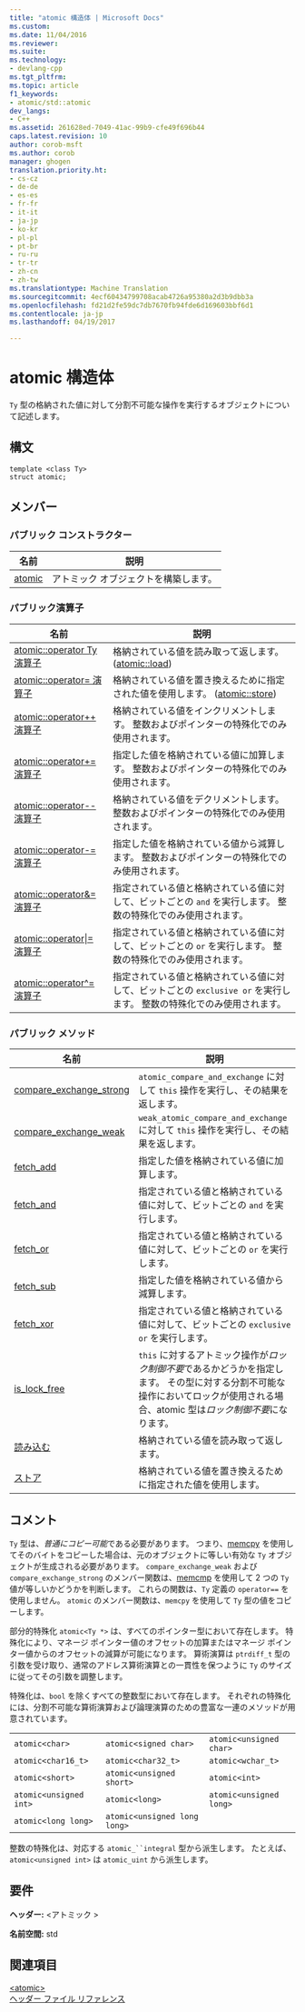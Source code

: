 ```yaml
---
title: "atomic 構造体 | Microsoft Docs"
ms.custom: 
ms.date: 11/04/2016
ms.reviewer: 
ms.suite: 
ms.technology:
- devlang-cpp
ms.tgt_pltfrm: 
ms.topic: article
f1_keywords:
- atomic/std::atomic
dev_langs:
- C++
ms.assetid: 261628ed-7049-41ac-99b9-cfe49f696b44
caps.latest.revision: 10
author: corob-msft
ms.author: corob
manager: ghogen
translation.priority.ht:
- cs-cz
- de-de
- es-es
- fr-fr
- it-it
- ja-jp
- ko-kr
- pl-pl
- pt-br
- ru-ru
- tr-tr
- zh-cn
- zh-tw
ms.translationtype: Machine Translation
ms.sourcegitcommit: 4ecf60434799708acab4726a95380a2d3b9dbb3a
ms.openlocfilehash: fd21d2fe59dc7db7670fb94fde6d169603bbf6d1
ms.contentlocale: ja-jp
ms.lasthandoff: 04/19/2017

---
```

# <a name="atomic-structure"></a>atomic 構造体
`Ty` 型の格納された値に対して分割不可能な操作を実行するオブジェクトについて記述します。  
  
## <a name="syntax"></a>構文  
  
```
template <class Ty>
struct atomic;
```  
  
## <a name="members"></a>メンバー  
  
### <a name="public-constructors"></a>パブリック コンストラクター  
  
|名前|説明|  
|----------|-----------------|  
|[atomic](http://msdn.microsoft.com/Library/a538c43f-4d48-4308-ae1b-bab1839bccb8)|アトミック オブジェクトを構築します。|  
  
### <a name="public-operators"></a>パブリック演算子  
  
|名前|説明|  
|----------|-----------------|  
|[atomic::operator Ty 演算子](http://msdn.microsoft.com/Library/a366c700-c7a0-4bcb-8eb4-4b57dfaea065)|格納されている値を読み取って返します。 ([atomic::load](http://msdn.microsoft.com/Library/05212726-cf8a-46fe-83d2-c16ac2abb7d1))|  
|[atomic::operator= 演算子](http://msdn.microsoft.com/Library/fe161d57-47ae-4bad-92bf-ce32ac8d5953)|格納されている値を置き換えるために指定された値を使用します。 ([atomic::store](http://msdn.microsoft.com/Library/84759413-d664-47ef-a1f3-a73c5a62007b))|  
|[atomic::operator++ 演算子](http://msdn.microsoft.com/Library/492959e9-1ea8-4e02-a031-82b1b92e91a0)|格納されている値をインクリメントします。 整数およびポインターの特殊化でのみ使用されます。|  
|[atomic::operator+= 演算子](http://msdn.microsoft.com/Library/9ec97aa2-c9d7-436b-943d-2989eb2617dd)|指定した値を格納されている値に加算します。 整数およびポインターの特殊化でのみ使用されます。|  
|[atomic::operator-- 演算子](http://msdn.microsoft.com/Library/ad7c1ea7-1f6d-4a54-bf26-07630f749864)|格納されている値をデクリメントします。 整数およびポインターの特殊化でのみ使用されます。|  
|[atomic::operator-= 演算子](http://msdn.microsoft.com/Library/902d0d9f-88fd-4500-aa2d-1e50f443e77c)|指定した値を格納されている値から減算します。 整数およびポインターの特殊化でのみ使用されます。|  
|[atomic::operator&= 演算子](http://msdn.microsoft.com/Library/90e730ac-12e1-4abb-98f5-4eadd6861a89)|指定されている値と格納されている値に対して、ビットごとの `and` を実行します。 整数の特殊化でのみ使用されます。|  
|[atomic::operator&#124;= 演算子](http://msdn.microsoft.com/Library/f105eacc-31a6-4906-abba-f1cf013599b2)|指定されている値と格納されている値に対して、ビットごとの `or` を実行します。 整数の特殊化でのみ使用されます。|  
|[atomic::operator^= 演算子](http://msdn.microsoft.com/Library/f2a4da9d-67e8-4249-9161-9998e72a33c2)|指定されている値と格納されている値に対して、ビットごとの `exclusive or` を実行します。 整数の特殊化でのみ使用されます。|  
  
### <a name="public-methods"></a>パブリック メソッド  
  
|名前|説明|  
|----------|-----------------|  
|[compare_exchange_strong](http://msdn.microsoft.com/Library/47bbf894-b28c-4ece-959e-67b3863cf4ed)|`atomic_compare_and_exchange` に対して `this` 操作を実行し、その結果を返します。|  
|[compare_exchange_weak](http://msdn.microsoft.com/Library/e15e421a-f7a3-4272-993a-f487d2242e4f)|`weak_atomic_compare_and_exchange` に対して `this` 操作を実行し、その結果を返します。|  
|[fetch_add](http://msdn.microsoft.com/Library/c68b91f2-6e8a-4ffa-8991-6bb6d466e1f3)|指定した値を格納されている値に加算します。|  
|[fetch_and](http://msdn.microsoft.com/Library/a9c83001-b72c-4085-9640-f63f866714b9)|指定されている値と格納されている値に対して、ビットごとの `and` を実行します。|  
|[fetch_or](http://msdn.microsoft.com/Library/4c532f7f-80c5-432a-b34b-48feacab8dca)|指定されている値と格納されている値に対して、ビットごとの `or` を実行します。|  
|[fetch_sub](http://msdn.microsoft.com/Library/8cc80d4b-0942-45a3-9db8-bbf339a903e4)|指定した値を格納されている値から減算します。|  
|[fetch_xor](http://msdn.microsoft.com/Library/92bbaff8-ee29-4a1e-aee4-d9d405285bfe)|指定されている値と格納されている値に対して、ビットごとの `exclusive or` を実行します。|  
|[is_lock_free](http://msdn.microsoft.com/Library/b99d5130-cdda-40a2-b14c-152b13a8ba45)|`this` に対するアトミック操作が*ロック制御不要*であるかどうかを指定します。 その型に対する分割不可能な操作においてロックが使用される場合、atomic 型は*ロック制御不要*になります。|  
|[読み込む](http://msdn.microsoft.com/Library/05212726-cf8a-46fe-83d2-c16ac2abb7d1)|格納されている値を読み取って返します。|  
|[ストア](http://msdn.microsoft.com/Library/84759413-d664-47ef-a1f3-a73c5a62007b)|格納されている値を置き換えるために指定された値を使用します。|  
  
## <a name="remarks"></a>コメント  
 `Ty` 型は、*普通にコピー可能*である必要があります。 つまり、[memcpy](../c-runtime-library/reference/memcpy-wmemcpy.md) を使用してそのバイトをコピーした場合は、元のオブジェクトに等しい有効な `Ty` オブジェクトが生成される必要があります。 `compare_exchange_weak` および `compare_exchange_strong` のメンバー関数は、[memcmp](../c-runtime-library/reference/memcmp-wmemcmp.md) を使用して 2 つの `Ty` 値が等しいかどうかを判断します。 これらの関数は、`Ty` 定義の `operator==` を使用しません。 `atomic` のメンバー関数は、`memcpy` を使用して `Ty` 型の値をコピーします。  
  
 部分的特殊化 `atomic<Ty *>` は、すべてのポインター型において存在します。 特殊化により、マネージ ポインター値のオフセットの加算またはマネージ ポインター値からのオフセットの減算が可能になります。 算術演算は `ptrdiff_t` 型の引数を受け取り、通常のアドレス算術演算との一貫性を保つように `Ty` のサイズに従ってその引数を調整します。  
  
 特殊化は、`bool` を除くすべての整数型において存在します。 それぞれの特殊化には、分割不可能な算術演算および論理演算のための豊富な一連のメソッドが用意されています。  
  
||||  
|-|-|-|  
|`atomic<char>`|`atomic<signed char>`|`atomic<unsigned char>`|  
|`atomic<char16_t>`|`atomic<char32_t>`|`atomic<wchar_t>`|  
|`atomic<short>`|`atomic<unsigned short>`|`atomic<int>`|  
|`atomic<unsigned int>`|`atomic<long>`|`atomic<unsigned long>`|  
|`atomic<long long>`|`atomic<unsigned long long>`|  
  
 整数の特殊化は、対応する `atomic_``integral` 型から派生します。 たとえば、`atomic<unsigned int>` は `atomic_uint` から派生します。  
  
## <a name="requirements"></a>要件  
 **ヘッダー:** \<アトミック >  
  
 **名前空間:** std  
  
## <a name="see-also"></a>関連項目  
 [\<atomic>](../standard-library/atomic.md)   
 [ヘッダー ファイル リファレンス](../standard-library/cpp-standard-library-header-files.md)




